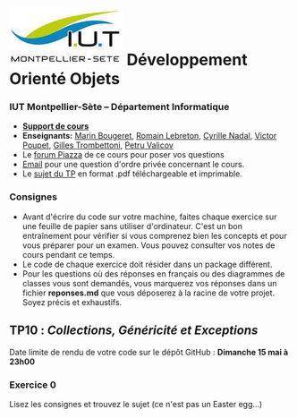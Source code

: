 # ![](ressources/logo.jpeg) Développement Orienté Objets 

### IUT Montpellier-Sète – Département Informatique

* [**Support de cours**](https://gitlabinfo.iutmontp.univ-montp2.fr/dev-objets/Ressources)
* **Enseignants:**
  [Marin Bougeret](mailto:marin.bougeret@umontpellier.fr),
  [Romain Lebreton](mailto:romain.lebreton@umontpellier.fr),<!--[Sophie Nabitz](mailto:sophie.nabitz@univ-avignon.fr),-->
  [Cyrille Nadal](mailto:cyrille.nadal@umontpellier.fr),
  [Victor Poupet](mailto:victor.poupet@umontpellier.fr),
  [Gilles Trombettoni](mailto:gilles.trombettoni@umontpellier.fr),
  [Petru Valicov](mailto:petru.valicov@umontpellier.fr)
* Le [forum Piazza](https://piazza.com/class/ld2tzi5k82via) de ce cours pour poser vos questions
* [Email](mailto:petru.valicov@umontpellier.fr) pour une question d'ordre privée concernant le cours.
* Le [sujet du TP](https://www.lirmm.fr/~pvalicov/Cours/dev-objets/TP10.pdf) en format .pdf téléchargeable et imprimable.


<!--Avant de démarrer le TP, vérifiez que vous n'avez pas atteint votre quota d'espace de stockage autorisé :

* placez-vous dans votre `$HOME` et utilisez les commandes suivantes :
    * `du -sh` pour voir combien d'espace vous avez déjà utilisé
    * `du -sh *` pour voir combien d'espace vous avez déjà utilisé pour chaque fichier (sans fichiers cachés)
    * `du -sch .[!.]* *` pour voir combien d'espace vous avez déjà utilisé pour chaque fichier, y compris les fichiers cachés
* Supprimez les fichiers inutiles.
* Pour éviter des problèmes durant vos TPs d'informatique, vous devriez toujours **garder 300-400 Mo d'espace libre**.
-->


### Consignes
- Avant d'écrire du code sur votre machine, faites chaque exercice sur une feuille de papier sans utiliser d'ordinateur. C'est un bon entraînement pour vérifier si vous comprenez bien les concepts et pour vous préparer pour un examen. Vous pouvez consulter vos notes de cours pendant ce temps.
- Le code de chaque exercice doit résider dans un package différent.
- Pour les questions où des réponses en français ou des diagrammes de classes vous sont demandés, vous marquerez vos réponses dans un fichier **reponses.md** que vous déposerez à la racine de votre projet. Soyez précis et exhaustifs.


## TP10 : _Collections, Généricité et Exceptions_

Date limite de rendu de votre code sur le dépôt GitHub : **Dimanche 15 mai à 23h00**

### Exercice 0

Lisez les consignes et trouvez le sujet (ce n'est pas un Easter egg...)
